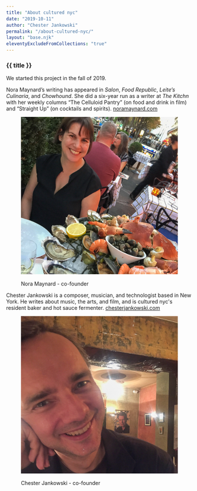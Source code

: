 ```yaml
---
title: "About cultured nyc"
date: "2019-10-11"
author: "Chester Jankowski"
permalink: "/about-cultured-nyc/"
layout: "base.njk"
eleventyExcludeFromCollections: "true"
---
```


<div class="article-text">

<h3>{{ title }}</h3>

We started this project in the fall of 2019.

<div class="two-column">

Nora Maynard’s writing has appeared in _Salon_, _Food Republic_, _Leite’s Culinaria_, and _Chowhound_. She did a six-year run as a writer at _The Kitchn_ with her weekly columns “The Celluloid Pantry” (on food and drink in film) and “Straight Up” (on cocktails and spirits). [noramaynard.com](http://www.noramaynard.com)

<figure>

![Nora Maynard in Paris with seafood tower.](images/nora-maynard-paris-georgesV-seafood-tower.jpg)

<figcaption>Nora Maynard - co-founder</figcaption>
</figure>
</div>

<div class="two-column">

Chester Jankowski is a composer, musician, and technologist based in New York. He writes about music, the arts, and film, and is cultured nyc's resident baker and hot sauce fermenter. [chesterjankowski.com](https://www.chesterjankowski.com)

<figure>

![Chester Jankowski in Berlin at David Bowie's neighborhood bar.](images/chester-jankowski-berlin-bowie-picture.jpg)

<figcaption>Chester Jankowski - co-founder</figcaption>
</figure>

</div>

</div>